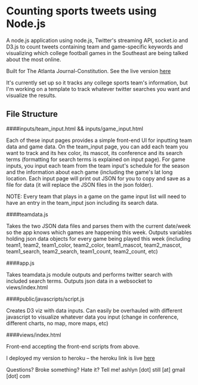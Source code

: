 Counting sports tweets using Node.js
==============================================

A node.js application using node.js, Twitter's streaming API, socket.io and D3.js to count tweets containing team and game-specific keywords and visualizing which college football games in the Southeast are being talked about the most online.

Built for The Atlanta Journal-Constitution. See the live version [here](http://www.ajc.com/news/sports/college-football-tweets/)

It's currently set up so it tracks any college sports team's information, but I'm working on a template to track whatever twitter searches you want and visualize the results.

File Structure
---------------------------
####inputs/team_input.html && inputs/game_input.html

Each of these input pages provides a simple front-end UI for inputting team data and game data. On the team_input page, you can add each team you want to track and its hex color, its mascot, its conference and its search terms (formatting for search terms is explained on input page).
For game inputs, you input each team from the team input's schedule for the season and the information about each game (including the game's lat long location. Each input page will print out JSON for you to copy and save as a file for data (it will replace the JSON files in the json folder).
	
NOTE: Every team that plays in a game on the game input list will need to have an entry in the team_input json including its search data.

####teamdata.js

Takes the two JSON data files and parses them with the current date/week so the app knows which games are happening this week. Outputs variables holding json data objects for every game being played this week (including team1, team2, team1_color, team2_color, team1_mascot, team2_mascot, team1_search, team2_search, team1_count, team2_count, etc)

####app.js

Takes teamdata.js module outputs and performs twitter search with included search terms. Outputs json data in a websocket to views/index.html

####public/javascripts/script.js

Creates D3 viz with data inputs. Can easily be overhauled with different javascript to visualize whatever data you input (change in conference, different charts, no map, more maps, etc)

####views/index.html

Front-end accepting the front-end scripts from above.


I deployed my version to heroku – the heroku link is live [here](http://floating-harbor-2012.herokuapp.com/)


Questions? Broke something? Hate it? Tell me! ashlyn [dot] still [at] gmail [dot] com